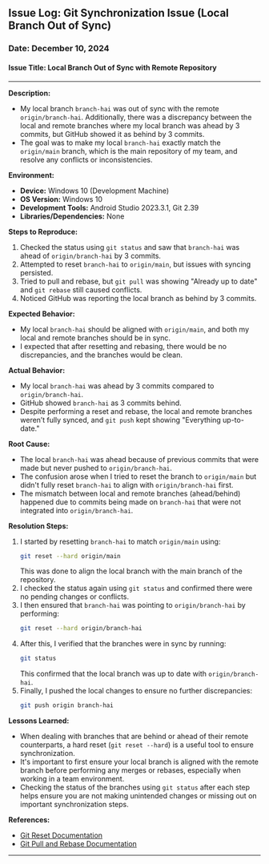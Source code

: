 

## Issue Log: Git Synchronization Issue (Local Branch Out of Sync)

### Date: December 10, 2024
#### Issue Title: Local Branch Out of Sync with Remote Repository

---

**Description:**
- My local branch `branch-hai` was out of sync with the remote `origin/branch-hai`. Additionally, there was a discrepancy between the local and remote branches where my local branch was ahead by 3 commits, but GitHub showed it as behind by 3 commits.
- The goal was to make my local `branch-hai` exactly match the `origin/main` branch, which is the main repository of my team, and resolve any conflicts or inconsistencies.

**Environment:**
- **Device:** Windows 10 (Development Machine)
- **OS Version:** Windows 10
- **Development Tools:** Android Studio 2023.3.1, Git 2.39
- **Libraries/Dependencies:** None

**Steps to Reproduce:**
1. Checked the status using `git status` and saw that `branch-hai` was ahead of `origin/branch-hai` by 3 commits.
2. Attempted to reset `branch-hai` to `origin/main`, but issues with syncing persisted.
3. Tried to pull and rebase, but `git pull` was showing "Already up to date" and `git rebase` still caused conflicts.
4. Noticed GitHub was reporting the local branch as behind by 3 commits.

**Expected Behavior:**
- My local `branch-hai` should be aligned with `origin/main`, and both my local and remote branches should be in sync.
- I expected that after resetting and rebasing, there would be no discrepancies, and the branches would be clean.

**Actual Behavior:**
- My local `branch-hai` was ahead by 3 commits compared to `origin/branch-hai`.
- GitHub showed `branch-hai` as 3 commits behind.
- Despite performing a reset and rebase, the local and remote branches weren’t fully synced, and `git push` kept showing "Everything up-to-date."

**Root Cause:**
- The local `branch-hai` was ahead because of previous commits that were made but never pushed to `origin/branch-hai`.
- The confusion arose when I tried to reset the branch to `origin/main` but didn't fully reset `branch-hai` to align with `origin/branch-hai` first.
- The mismatch between local and remote branches (ahead/behind) happened due to commits being made on `branch-hai` that were not integrated into `origin/branch-hai`.

**Resolution Steps:**
1. I started by resetting `branch-hai` to match `origin/main` using:
   ```bash
   git reset --hard origin/main
   ```
   This was done to align the local branch with the main branch of the repository.
2. I checked the status again using `git status` and confirmed there were no pending changes or conflicts.
3. I then ensured that `branch-hai` was pointing to `origin/branch-hai` by performing:
   ```bash
   git reset --hard origin/branch-hai
   ```
4. After this, I verified that the branches were in sync by running:
   ```bash
   git status
   ```
   This confirmed that the local branch was up to date with `origin/branch-hai`.
5. Finally, I pushed the local changes to ensure no further discrepancies:
   ```bash
   git push origin branch-hai
   ```

**Lessons Learned:**
- When dealing with branches that are behind or ahead of their remote counterparts, a hard reset (`git reset --hard`) is a useful tool to ensure synchronization.
- It's important to first ensure your local branch is aligned with the remote branch before performing any merges or rebases, especially when working in a team environment.
- Checking the status of the branches using `git status` after each step helps ensure you are not making unintended changes or missing out on important synchronization steps.

**References:**
- [Git Reset Documentation](https://git-scm.com/docs/git-reset)
- [Git Pull and Rebase Documentation](https://git-scm.com/book/en/v2/Git-Branching-Rebasing)

---
